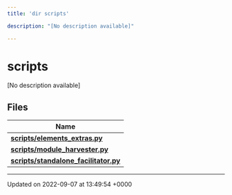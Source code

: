 ```yaml
---
title: 'dir scripts'

description: "[No description available]"

---
```


# scripts



[No description available]

## Files

| Name           |
| -------------- |
| **[scripts/elements_extras.py](/documentation/code/files/elements__extras_8py/#file-elements-extraspy)**  |
| **[scripts/module_harvester.py](/documentation/code/files/module__harvester_8py/#file-module-harvesterpy)**  |
| **[scripts/standalone_facilitator.py](/documentation/code/files/standalone__facilitator_8py/#file-standalone-facilitatorpy)**  |






-------------------------------

Updated on 2022-09-07 at 13:49:54 +0000
